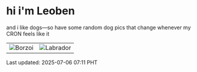 # hi i'm Leoben

and i like dogs—so have some random dog pics that change whenever my CRON feels like it

|  |  |
|--------|----------|
| ![Borzoi](https://random-dog-vercel.vercel.app/api/random-borzoi?v=1751757115) | ![Labrador](https://random-dog-vercel.vercel.app/api/random-labrador?v=1751757115) |

Last updated: 2025-07-06 07:11 PHT
